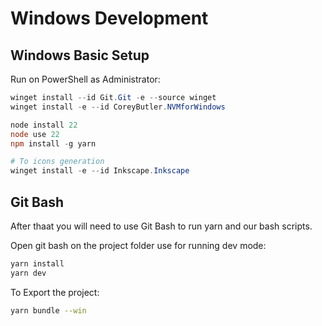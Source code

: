 # Windows Development

## Windows Basic Setup

Run on PowerShell as Administrator:

```powershell
winget install --id Git.Git -e --source winget
winget install -e --id CoreyButler.NVMforWindows

node install 22
node use 22
npm install -g yarn

# To icons generation
winget install -e --id Inkscape.Inkscape
```

## Git Bash

After thaat you will need to use Git Bash to run yarn and our bash scripts.

Open git bash on the project folder use for running dev mode:

```bash
yarn install
yarn dev
```

To Export the project:

```bash
yarn bundle --win
```

